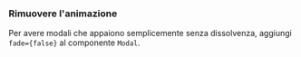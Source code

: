 ### Rimuovere l'animazione

Per avere modali che appaiono semplicemente senza dissolvenza, aggiungi `fade={false}` al componente `Modal`.

<!-- STORY -->